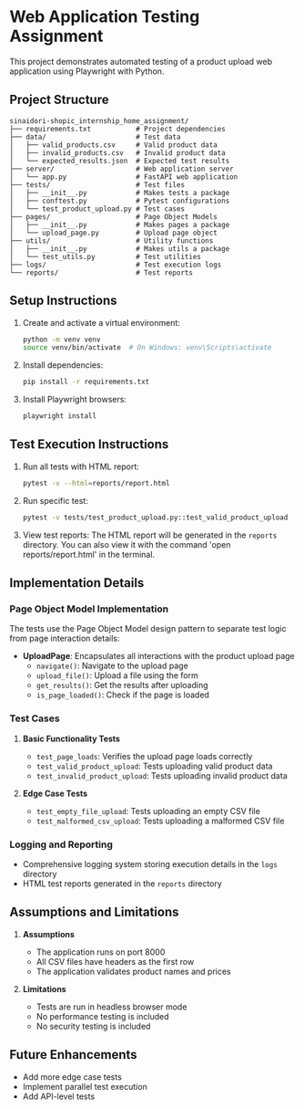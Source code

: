 # Web Application Testing Assignment

This project demonstrates automated testing of a product upload web application using Playwright with Python.

## Project Structure

```
sinaidori-shopic_internship_home_assignment/
├── requirements.txt           # Project dependencies
├── data/                      # Test data
│   ├── valid_products.csv     # Valid product data
│   ├── invalid_products.csv   # Invalid product data
│   └── expected_results.json  # Expected test results
├── server/                    # Web application server
│   └── app.py                 # FastAPI web application
├── tests/                     # Test files
│   ├── __init__.py            # Makes tests a package
│   ├── conftest.py            # Pytest configurations
│   └── test_product_upload.py # Test cases
├── pages/                     # Page Object Models
│   ├── __init__.py            # Makes pages a package
│   └── upload_page.py         # Upload page object
├── utils/                     # Utility functions
│   ├── __init__.py            # Makes utils a package
│   └── test_utils.py          # Test utilities
├── logs/                      # Test execution logs
└── reports/                   # Test reports
```

## Setup Instructions

1. Create and activate a virtual environment:
   ```bash
   python -m venv venv
   source venv/bin/activate  # On Windows: venv\Scripts\activate
   ```

2. Install dependencies:
   ```bash
   pip install -r requirements.txt
   ```

3. Install Playwright browsers:
   ```bash
   playwright install
   ```

## Test Execution Instructions

1. Run all tests with HTML report:
   ```bash
   pytest -v --html=reports/report.html
   ```

2. Run specific test:
   ```bash
   pytest -v tests/test_product_upload.py::test_valid_product_upload
   ```

3. View test reports:
   The HTML report will be generated in the `reports` directory.
   You can also view it with the command 'open reports/report.html' in the terminal. 

## Implementation Details

### Page Object Model Implementation

The tests use the Page Object Model design pattern to separate test logic from page interaction details:

- **UploadPage**: Encapsulates all interactions with the product upload page
  - `navigate()`: Navigate to the upload page
  - `upload_file()`: Upload a file using the form
  - `get_results()`: Get the results after uploading
  - `is_page_loaded()`: Check if the page is loaded

### Test Cases

1. **Basic Functionality Tests**
   - `test_page_loads`: Verifies the upload page loads correctly
   - `test_valid_product_upload`: Tests uploading valid product data
   - `test_invalid_product_upload`: Tests uploading invalid product data

2. **Edge Case Tests**
   - `test_empty_file_upload`: Tests uploading an empty CSV file
   - `test_malformed_csv_upload`: Tests uploading a malformed CSV file

### Logging and Reporting

- Comprehensive logging system storing execution details in the `logs` directory
- HTML test reports generated in the `reports` directory

## Assumptions and Limitations

1. **Assumptions**
   - The application runs on port 8000
   - All CSV files have headers as the first row
   - The application validates product names and prices

2. **Limitations**
   - Tests are run in headless browser mode
   - No performance testing is included
   - No security testing is included

## Future Enhancements

- Add more edge case tests
- Implement parallel test execution
- Add API-level tests